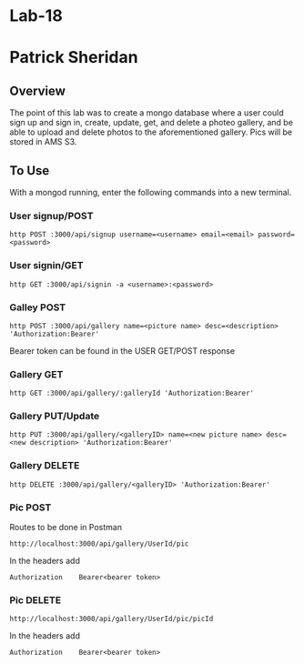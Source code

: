 # Lab-18
# Patrick Sheridan

## Overview 
The point of this lab was to create a mongo database where a user could sign up and sign in, create, update, get, and delete a photeo gallery, and be able to upload and delete photos to the aforementioned gallery. Pics will be stored in AMS S3.

## To Use
With a mongod running, enter the following commands into a new terminal.

### User signup/POST
```
http POST :3000/api/signup username=<username> email=<email> password=<password>
```
### User signin/GET
```
http GET :3000/api/signin -a <username>:<password>
```

### Galley POST
```
http POST :3000/api/gallery name=<picture name> desc=<description> 'Authorization:Bearer'
```
Bearer token can be found in the USER GET/POST response

### Gallery GET
```
http GET :3000/api/gallery/:galleryId 'Authorization:Bearer'
```
### Gallery PUT/Update
```
http PUT :3000/api/gallery/<galleryID> name=<new picture name> desc=<new description> 'Authorization:Bearer' 
```
### Gallery DELETE
```
http DELETE :3000/api/gallery/<galleryID> 'Authorization:Bearer'
```
### Pic POST
Routes to be done in Postman
```
http://localhost:3000/api/gallery/UserId/pic
```
In the headers add 
```
Authorization    Bearer<bearer token>
```
### Pic DELETE

```
http://localhost:3000/api/gallery/UserId/pic/picId
```
In the headers add 
```
Authorization    Bearer<bearer token>

